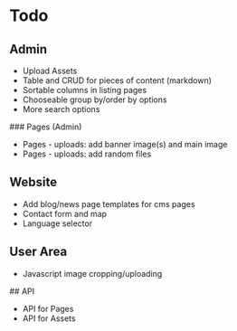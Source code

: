 # Todo

## Admin

- Upload Assets
- Table and CRUD for pieces of content (markdown)
- Sortable columns in listing pages
- Chooseable group by/order by options
- More search options

### Pages (Admin)

- Pages - uploads: add banner image(s) and main image
- Pages - uploads: add random files

## Website

- Add blog/news page templates for cms pages
- Contact form and map
- Language selector

## User Area

- Javascript image cropping/uploading

## API

- API for Pages
- API for Assets
